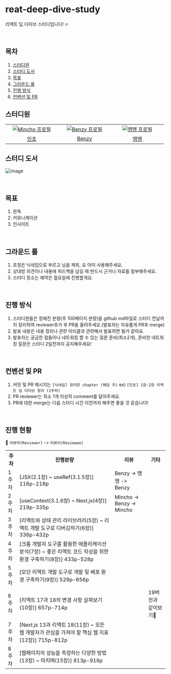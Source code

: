 # reat-deep-dive-study

리액트 딥 다이브 스터디입니다! 🔥

<br/>

## 목차

1. [스터디원](#스터디원)
2. [스터디 도서](#스터디-도서)
3. [목표](#목표)
4. [그라운드 룰](#그라운드-룰)
5. [진행 방식](#진행-방식)
6. [컨벤션 및 PR](#컨벤션-및-PR)

## 스터디원

<table>
  <tr>
    <td align="center" width="150px">
      <a href="https://github.com/chhw130" target="_blank">
        <img src="https://avatars.githubusercontent.com/u/116826162?v=4" alt="Mincho 프로필" />
      </a>
    </td>
    <td align="center" width="150px">
      <a href="https://github.com/benzyminzy" target="_blank">
        <img src="https://avatars.githubusercontent.com/u/97730865?v=4" alt="Benzy 프로필" />
      </a>
    </td>
     <td align="center" width="150px">
      <a href="https://github.com/yesaroun" target="_blank">
        <img src="https://avatars.githubusercontent.com/u/88129543?v=4" alt="땡땡 프로필" />
      </a>
    </td>
  </tr>
  <tr>
    <td align="center">
      <a href="https://github.com/chhw130" target="_blank">
        민초
      </a>
    </td>
     <td align="center">
      <a href="https://github.com/benzyminzy" target="_blank">
        Benzy
      </a>
    </td>
     <td align="center">
      <a href="https://github.com/yesaroun" target="_blank">
        땡땡
      </a>
    </td>
  </tr>
  
</table>

## 스터디 도서

![image](https://github.com/React-Deep-Dive/reat-deep-dive-study/assets/116826162/8062542e-3c57-48ac-a1c4-ab68b1157462)

<br/>

## 목표

1. 완독
2. 커뮤니케이션
3. 인사이트

<br/>

## 그라운드 룰

1. 호칭은 닉네임으로 부르고 님을 제외, 요 어미 사용해주세요.
2. 상대방 의견이나 내용에 피드백을 남길 때 반드시 근거나 자료를 첨부해주세요.
3. 스터디 장소는 예약은 월요일에 진행할게요.

<br/>

## 진행 방식

1. 스터디원들은 정해진 분량(주 100페이지 분량)을 github md파일로 스터디 전날까지 정리하여 reviewer추가 후 PR을 올려주세요.(발표자는 자유롭게 PR후 merge)
2. 발표 내용은 내용 정리나 관련 아티클과 관련해서 발표하면 될거 같아요.
3. 발표자는 궁금한 점들이나 네트워킹 할 수 있는 질문 준비(최소2개), 준비한 네트워킹 질문은 스터디 2일전까지 공지해주세요!

<br/>

## 컨벤션 및 PR

1. 커밋 및 PR 메시지는 `[닉네임] 정리한 chapter (해당 주)`
   ex) `[민초] 1장-2장 리액트 딥 다이브 정리 (1주차)`
2. PR reviewer는 최소 1개 이상의 comment를 달아주세요.
3. PR에 대한 merge는 다음 스터디 시간 이전까지 해주면 좋을 것 같습니다!

<br/>

## 진행 현황


👀 `리뷰어(Reviewer)` -> `리뷰이(Reviewee)`

<table>
  <tr>
	  <th>주차</th>
    <th>진행분량</th>
	  <th>리뷰</th>
    <th>기타</th>
  </tr>
  <tr>
    <td rowspan="1">1주차</td>
    <td>[JSX(2.1장) ~ useRef(3.1.5장)] 116p-218p</td>
    <td>Benzy -> 땡땡 -> Benzy</td>
	  <td></td>
  </tr>
  </tr>
  <tr>
    <td rowspan="1">2주차</td>
    <td>[useContext(3.1.6장) ~ Next.js(4장)] 219p-335p</td>
    <td>Mincho -> Benzy -> Mincho</td>  
    <td></td>
  </tr>
  <tr>
    <td rowspan="1">3주차</td>
    <td>[리액트와 상태 관리 라이브러리(5장) ~ 리액트 개발 도구로 디버깅하기(6장)] 336p-432p</td>
    <td></td> 
    <td></td>
  </tr>
  <tr>
    <td rowspan="1">4주차</td>
    <td>[크롬 개발자 도구를 활용한 애플리케이션 분석(7장) ~ 좋은 리액트 코드 작성을 위한 환경 구축하기(8장)] 433p-528p</td>
    <td></td>  
    <td></td>
  </tr>
  </tr>
  <tr>
    <td rowspan="1">5주차</td>
    <td>[모던 리액트 개발 도구로 개발 및 배포 환경 구축하기(9장)] 529p-656p</td>
    <td></td>  
    <td></td>
  </tr>
  <tr>
    <td rowspan="1">6주차</td>
    <td>[리액트 17과 18의 변경 사항 살펴보기(10장)] 657p-714p</td>
    <td></td>	  
    <td>19버전과 같이보기👀</td>
  </tr>
  <tr>
    <td rowspan="1">7주차</td>
    <td>[Next.js 13과 리액트 18(11장) ~ 모든 웹 개발자가 관심을 가져야 할 핵심 웹 지표(12장)] 715p-812p</td>
    <td></td>	  
    <td></td>
  </tr>
  <tr>
    <td rowspan="1">8주차</td>
    <td>[웹페이지의 성능을 측정하는 다양한 방법(13장) ~ 마치며(15장)] 813p-916p</td>
    <td></td>
    <td></td>
  </tr>
  
	
	
  
  </table>

